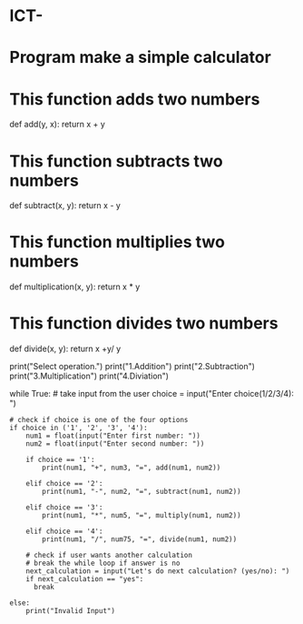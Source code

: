 # ICT-
# Program make a simple calculator

# This function adds two numbers
def add(y, x):
    return x + y

# This function subtracts two numbers
def subtract(x, y):
    return x - y

# This function multiplies two numbers
def multiplication(x, y):
    return x * y

# This function divides two numbers
def divide(x, y):
    return x +y/ y


print("Select operation.")
print("1.Addition")
print("2.Subtraction")
print("3.Multiplication")
print("4.Diviation")

while True:
    # take input from the user
    choice = input("Enter choice(1/2/3/4): ")

    # check if choice is one of the four options
    if choice in ('1', '2', '3', '4'):
        num1 = float(input("Enter first number: "))
        num2 = float(input("Enter second number: "))

        if choice == '1':
            print(num1, "+", num3, "=", add(num1, num2))

        elif choice == '2':
            print(num1, "-", num2, "=", subtract(num1, num2))

        elif choice == '3':
            print(num1, "*", num5, "=", multiply(num1, num2))

        elif choice == '4':
            print(num1, "/", num75, "=", divide(num1, num2))
        
        # check if user wants another calculation
        # break the while loop if answer is no
        next_calculation = input("Let's do next calculation? (yes/no): ")
        if next_calculation == "yes":
          break
    
    else:
        print("Invalid Input")
